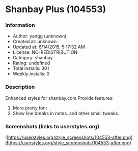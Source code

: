 # Shanbay Plus (104553)

### Information
- Author: yangg (unknown)
- Created at: unknown
- Updated at: 6/14/2015, 5:17:32 AM
- License: NO-REDISTRIBUTION
- Category: shanbay
- Rating: undefined
- Total installs: 301
- Weekly installs: 0


### Description
Enhanced styles for shanbay.com
Provide features:
1. More pretty font
2. Show line breaks in notes.
and other small tweaks.


### Screenshots (links to userstyles.org)
![https://userstyles.org/style_screenshots/104553-after.png](https://userstyles.org/style_screenshots/104553-after.png)


